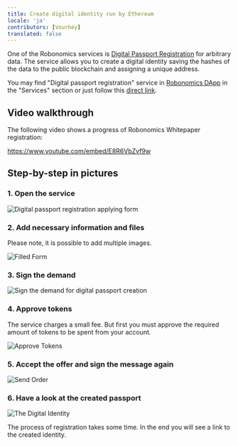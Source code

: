 ```yaml
---
title: Create digital identity run by Ethereum 
locale: 'ja' 
contributors: [Vourhey]
translated: false
---
```


One of the Robonomics services is [Digital Passport Registration](https://dapp.robonomics.network/#/passport/) for arbitrary data. The service allows you to create a digital identity saving the hashes of the data to the public blockchain and assigning a unique address.

You may find "Digital passport registration" service in [Robonomics DApp](https://dapp.robonomics.network/) in the "Services" section or just follow this [direct link](https://dapp.robonomics.network/#/passport/).


## Video walkthrough

The following video shows a progress of Robonomics Whitepaper registration:

https://www.youtube.com/embed/E8R6VbZvf9w

## Step-by-step in pictures

### 1. Open the service

![Digital passport registration applying form](./images/case_digital_passport_1.jpg "Digital passport registration applying form")

### 2. Add necessary information and files

Please note, it is possible to add multiple images.

![Filled Form](./images/case_digital_passport_2.jpg "Filled Form")

### 3. Sign the demand

![Sign the demand for digital passport creation](./images/case_digital_passport_3.jpg "Sign the demand for digital passport creation")


### 4. Approve tokens

The service charges a small fee. But first you must approve the required amount of tokens to be spent from your account.

![Approve Tokens](./images/case_digital_passport_4.jpg "Approve Tokens")


### 5. Accept the offer and sign the message again

![Send Order](./images/case_digital_passport_5.jpg "Send Order")

### 6. Have a look at the created passport

![The Digital Identity](./images/case_digital_passport_6.jpg "The Digital Identity") 

The process of registration takes some time. In the end you will see a link to the created identity.
